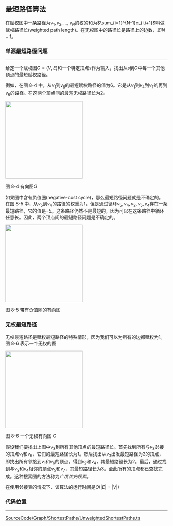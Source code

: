 <!-- @format -->

## 最短路径算法

在赋权图中一条路径为$v_1,v_2,...,v_N$的权的和为$\sum_{i=1}^{N-1}c_{i,i+1}$叫做赋权路径长(weighted path length)。在无权图中的路径长是路径上的边数，即$N-1$。

### 单源最短路径问题

---

给定一个赋权图$G=(V,E)$和一个特定顶点$s$作为输入，找出从$s$到$G$中每一个其他顶点的最短赋权路径。

例如，在图 8-4 中，从$v_1$到$v_6$的最短赋权路径的值为$6$。它是从$v_1$到$v_4$到$v_7$的再到$v_6$的路径。在这两个顶点间的最短无权路径长为$2$。

<image  height="240"  src="../../../../Assets/Images/ch8/8-4.png"/>

图 8-4 有向图$G$

如果图中含有负值圈(negative-cost cycle)，那么最短路径问题就是不确定的。在图 8-5 中，从$v_5$到$v_4$的路径的权重为$1$，但是通过循环$v_5,v_4,v_2,v_5,v_4$存在一条最短路径，它的值是$-5$。这条路径仍然不是最短的，因为可以在这条路径中循环任意长。因此，两个顶点间的最短路径问题是不确定的。

<image  height="240" src="../../../../Assets/Images/ch8/8-5.png"/>

图 8-5 带有负值圈的有向图

### 无权最短路径

无权最短路径是赋权最短路径的特殊情形，因为我们可以为所有的边都赋权为$1$。 图 8-6 表示一个无权的图

<image  height="240" src="../../../../Assets/Images/ch8/8-6.png">

图 8-6 一个无权有向图 G

假设我们要找出上图中$v_3$到所有其他顶点的最短路径长。首先找到所有与$v_3$邻接的顶点$v_1$和$v_6$，它们的最短路径长为$1$。然后找出从$v_3$出发最短路径为$2$的顶点，即找出所有邻接到$v_1$和$v_6$的顶点，得到$v_2$和$v_4$，其最短路径长为$2$。最后，通过找到与$v_2$和$v_4$相邻的顶点$v_5$和$v_7$，其最短路径长为$3$。至此所有的顶点都已查找完成。这种搜索图的方法称为*广度优先搜索*。

在使用邻接表的情况下，该算法的运行时间是$O(|E|+|V|)$

### 代码位置

---

[SourceCode/Graph/ShortestPaths/UnweightedShortestPaths.ts](../../../../SourceCode/Graph/ShortestPaths/UnweightedShortestPaths.ts)
